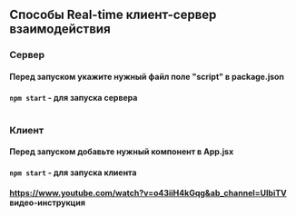 ## Способы Real-time клиент-сервер взаимодействия

### Сервер
#### Перед запуском укажите нужный файл поле "script" в package.json 
#### `npm start` - для запуска сервера

#

### Клиент
#### Перед запуском добавьте нужный компонент в App.jsx
#### `npm start` - для запуска клиента
#### https://www.youtube.com/watch?v=o43iiH4kGqg&ab_channel=UlbiTV видео-инструкция

